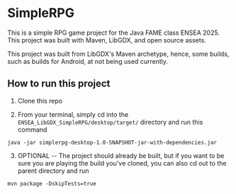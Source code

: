 # SimpleRPG
This is a simple RPG game project for the Java FAME class ENSEA 2025. This project was built with Maven, LibGDX, and open source assets.

This project was built from LibGDX's Maven archetype, hence, some builds, such as builds for Android, at not being used currently.

## How to run this project

1) Clone this repo

2) From your terminal, simply cd into the `ENSEA_LibGDX_SimpleRPG/desktop/target/` directory and run this command

`java -jar simplerpg-desktop-1.0-SNAPSHOT-jar-with-dependencies.jar`

 3) OPTIONAL -- The project should already be built, but if you want to be sure you are playing the build you've cloned, you can also cd out to the parent directory and run

`mvn package -DskipTests=true`
